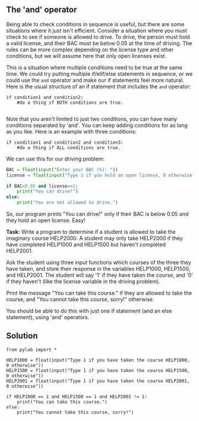 ## The 'and' operator

Being able to check conditions in sequence is useful, but there are some situations where it just isn't efficient. Consider a situation where you must check to see if someone is allowed to drive. To drive, the person must hold a valid license, and their BAC must be below 0.05 at the time of driving. The rules can be more complex depending on the license type and other conditions, but we will assume here that only open licenses exist. 

This is a situation where multiple conditions need to be true at the same time. We could try putting multiple if/elif/else statements in sequence, or we could use the `and` operator and make our if statements feel more natural. Here is the usual structure of an if statement that includes the `and` operator:

```
if condition1 and condition2:
    #do a thing if BOTH conditions are true.
    
```

Note that you aren't limited to just two conditions, you can have many conditions separated by 'and'. You can keep adding conditions for as long as you like. Here is an example with three conditions:

```
if condition1 and condition2 and condition3:
    #do a thing if ALL conditions are true.
```

We can use this for our driving problem:

```python
BAC = float(input("Enter your BAC (%): "))
license = float(input("Type 1 if you hold an open license, 0 otherwise: "))

if BAC<0.05 and license==1:
    print("You can drive!")
else:
    print("You are not allowed to drive.")
```

So, our program prints "You can drive!" only if their BAC is below 0.05 and they hold an open license. Easy!

**Task:** Write a program to determine if a student is allowed to take the imaginary course HELP2000. A student may only take HELP2000 if they have completed HELP1000 and HELP1500 but haven't completed HELP2001. 

Ask the student using three input functions which courses of the three they have taken, and store their response in the variables HELP1000, HELP1500, and HELP2001. The student will say '1' if they have taken the course, and '0' if they haven't (like the license variable in the driving problem).

Print the message "You can take this course." if they are allowed to take the course, and "You cannot take this course, sorry!" otherwise. 

You should be able to do this with just one if statement (and an else statement), using 'and' operators.

## Solution

````
from pylab import *

HELP1000 = float(input("Type 1 if you have taken the course HELP1000, 0 otherwise"))
HELP1500 = float(input("Type 1 if you have taken the course HELP1500, 0 otherwise"))
HELP2001 = float(input("Type 1 if you have taken the course HELP2001, 0 otherwise"))

if HELP1000 == 1 and HELP1500 == 1 and HELP2001 != 1:
    print("You can take this course.")
else:
    print("You cannot take this course, sorry!")
````
